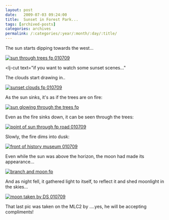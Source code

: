 ```yaml
---
layout: post
date:	2009-07-03 09:24:00
title:  Sunset in Forest Park...
tags: [archived-posts]
categories: archives
permalink: /:categories/:year/:month/:day/:title/
---
```

The sun starts dipping towards the west...

<a href="http://s562.photobucket.com/albums/ss67/pugaippadam/?action=view&current=IMG_2191-1.jpg" target="_blank"><img src="http://i562.photobucket.com/albums/ss67/pugaippadam/IMG_2191-1.jpg" border="0" alt="sun through trees fp 010709"></a>


<lj-cut text="if you want to watch some sunset scenes..."

The clouds start drawing in..


<a href="http://s562.photobucket.com/albums/ss67/pugaippadam/?action=view&current=IMG_2186.jpg" target="_blank"><img src="http://i562.photobucket.com/albums/ss67/pugaippadam/IMG_2186.jpg" border="0" alt="sunset clouds fp 010709"></a>

As the sun sinks, it's as if the trees are on fire:


<a href="http://s562.photobucket.com/albums/ss67/pugaippadam/?action=view&current=IMG_2260.jpg" target="_blank"><img src="http://i562.photobucket.com/albums/ss67/pugaippadam/IMG_2260.jpg" border="0" alt="sun glowing through the trees fp"></a>

Even as the fire sinks down, it can be seen through the trees:


<a href="http://s562.photobucket.com/albums/ss67/pugaippadam/?action=view&current=IMG_2269.jpg" target="_blank"><img src="http://i562.photobucket.com/albums/ss67/pugaippadam/IMG_2269.jpg" border="0" alt="point of sun through fp road 010709"></a>

Slowly, the fire dims into dusk:



<a href="http://s562.photobucket.com/albums/ss67/pugaippadam/?action=view&current=IMG_2275.jpg" target="_blank"><img src="http://i562.photobucket.com/albums/ss67/pugaippadam/IMG_2275.jpg" border="0" alt="front of history museum 010709"></a>

Even while the sun was above the horizon, the moon had made its appearance...

<a href="http://s562.photobucket.com/albums/ss67/pugaippadam/?action=view&current=IMG_2180.jpg" target="_blank"><img src="http://i562.photobucket.com/albums/ss67/pugaippadam/IMG_2180.jpg" border="0" alt="branch and moon fp"></a>


</lj-cut>


And as night fell, it gathered light to itself, to reflect it and shed moonlight in the skies...

<a href="http://s562.photobucket.com/albums/ss67/pugaippadam/?action=view&current=IMG_2276.jpg" target="_blank"><img src="http://i562.photobucket.com/albums/ss67/pugaippadam/IMG_2276.jpg" border="0" alt="moon taken by DS 010709"></a>

That last pic was taken on the MLC2 by <LJ user="chaibacca">....yes, he will be accepting compliments!
